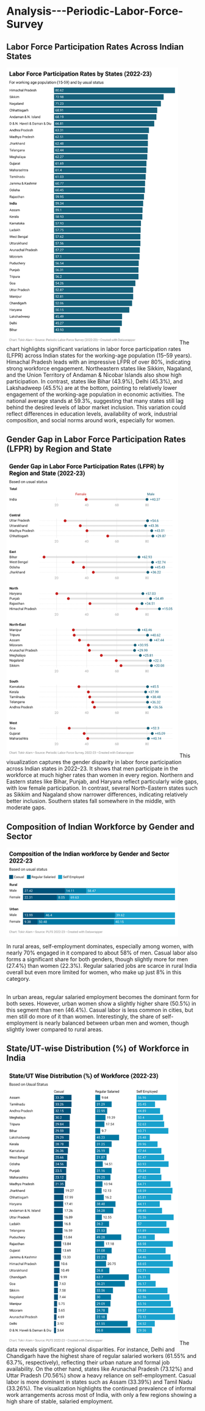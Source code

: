 # Analysis---Periodic-Labor-Force-Survey
## Labor Force Participation Rates Across Indian States 
<img src="lfpr-by-states-2022-23-.png" alt="LFPR Chart" width="450"/>
The chart highlights significant variations in labor force participation rates (LFPR) across Indian states for the working-age population (15–59 years). Himachal Pradesh leads with an impressive LFPR of over 80%, indicating strong workforce engagement. Northeastern states like Sikkim, Nagaland, and the Union Territory of Andaman & Nicobar Islands also show high participation. In contrast, states like Bihar (43.9%), Delhi (45.3%), and Lakshadweep (45.5%) are at the bottom, pointing to relatively lower engagement of the working-age population in economic activities. The national average stands at 59.3%, suggesting that many states still lag behind the desired levels of labor market inclusion. This variation could reflect differences in education levels, availability of work, industrial composition, and social norms around work, especially for women.

## Gender Gap in Labor Force Participation Rates (LFPR) by Region and State 
<img src="tVuae-gender-gap-in-labor-force-participation-rates-lfpr-by-region-and-state-2022-23-.png" alt="Gender Gap in LFPR" alt="LFPR Chart" width="450"/>
This visualization captures the gender disparity in labor force participation across Indian states in 2022–23. It shows that men participate in the workforce at much higher rates than women in every region. Northern and Eastern states like Bihar, Punjab, and Haryana reflect particularly wide gaps, with low female participation. In contrast, several North-Eastern states such as Sikkim and Nagaland show narrower differences, indicating relatively better inclusion. Southern states fall somewhere in the middle, with moderate gaps.

## Composition of Indian Workforce by Gender and Sector

<img src="sVmsT-composition-of-the-indian-workforce-by-gender-and-sector-2022-23.png" alt="Gender Gap in LFPR" alt="LFPR Chart" width="450"/>

In rural areas, self-employment dominates, especially among women, with nearly 70% engaged in it compared to about 58% of men. Casual labor also forms a significant share for both genders, though slightly more for men (27.4%) than women (22.3%). Regular salaried jobs are scarce in rural India overall but even more limited for women, who make up just 8% in this category. <br><br>

In urban areas, regular salaried employment becomes the dominant form for both sexes. However, urban women show a slightly higher share (50.5%) in this segment than men (46.4%). Casual labor is less common in cities, but men still do more of it than women. Interestingly, the share of self-employment is nearly balanced between urban men and women, though slightly lower compared to rural areas.

## State/UT-wise Distribution (%) of Workforce in India
<img src="./f7SVu-state-ut-wise-distribution-of-workforce-2022-23-.png" alt="State/UT-wise Distribution of Workforce in India (2022–23)" width="450"/>
The data reveals significant regional disparities. For instance, Delhi and Chandigarh have the highest share of regular salaried workers (61.55% and 63.7%, respectively), reflecting their urban nature and formal job availability. On the other hand, states like Arunachal Pradesh (73.12%) and Uttar Pradesh (70.56%) show a heavy reliance on self-employment. Casual labor is more dominant in states such as Assam (33.39%) and Tamil Nadu (33.26%). The visualization highlights the continued prevalence of informal work arrangements across most of India, with only a few regions showing a high share of stable, salaried employment.
